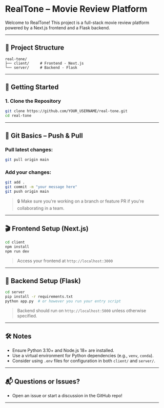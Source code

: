 # RealTone – Movie Review Platform

Welcome to RealTone! This project is a full-stack movie review platform powered by a Next.js frontend and a Flask backend.

---

## 🧱 Project Structure

```text
real-tone/
├── client/     # Frontend - Next.js
└── server/     # Backend - Flask
```
---

## 🚀 Getting Started

### 1. Clone the Repository

```bash
git clone https://github.com/YOUR_USERNAME/real-tone.git
cd real-tone
```

---

## 🔁 Git Basics – Push & Pull

### Pull latest changes:

```bash
git pull origin main
```

### Add your changes:

```bash
git add .
git commit -m "your message here"
git push origin main
```

> 🔒 Make sure you're working on a branch or feature PR if you're collaborating in a team.

---

## 🎬 Frontend Setup (Next.js)

```bash
cd client
npm install
npm run dev
```

> Access your frontend at `http://localhost:3000`

---

## 🎯 Backend Setup (Flask)

```bash
cd server
pip install -r requirements.txt
python app.py  # or however you run your entry script
```

> Backend should run on `http://localhost:5000` unless otherwise specified.

---

## 🛠️ Notes

* Ensure Python 3.10+ and Node.js 18+ are installed.
* Use a virtual environment for Python dependencies (e.g., `venv`, `conda`).
* Consider using `.env` files for configuration in both `client/` and `server/`.

---

## 📬 Questions or Issues?

* Open an issue or start a discussion in the GitHub repo!

---
